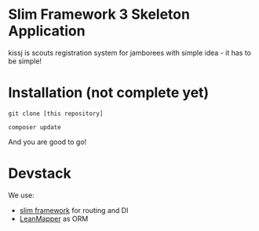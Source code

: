 # Slim Framework 3 Skeleton Application

kissj is scouts registration system for jamborees with simple idea - it has to be simple!

# Installation (not complete yet)

`git clone [this repository]`

`composer update`

And you are good to go! 

# Devstack
We use:
- [slim framework](https://www.slimframework.com/) for routing and DI
- [LeanMapper](http://leanmapper.com) as ORM